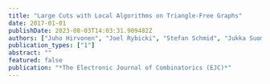 ```yaml
---
title: "Large Cuts with Local Algorithms on Triangle-Free Graphs"
date: 2017-01-01
publishDate: 2023-08-03T14:03:31.909482Z
authors: ["Juho Hirvonen", "Joel Rybicki", "Stefan Schmid", "Jukka Suomela"]
publication_types: ["1"]
abstract: ""
featured: false
publication: "*The Electronic Journal of Combinatorics (EJC)*"
---
```



